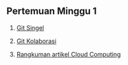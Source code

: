 ## Pertemuan Minggu 1

1. [Git Singel ](git-singel.md)

2. [Git Kolaborasi ](git-kolaborasi.md)

3. [Rangkuman artikel Cloud Computing](rangkuman-cloud-computing.md)

